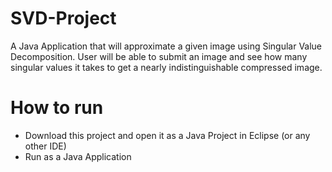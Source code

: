 # SVD-Project
A Java Application that will approximate a given image using Singular Value Decomposition. User will be able to submit an image and see how many singular values it takes to get a nearly indistinguishable compressed image.

# How to run
- Download this project and open it as a Java Project in Eclipse (or any other IDE)
- Run as a Java Application
